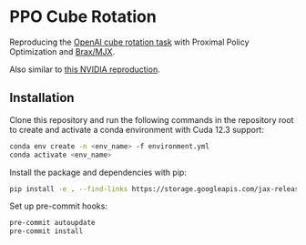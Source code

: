 # PPO Cube Rotation

Reproducing the [OpenAI cube rotation
task](https://openai.com/index/learning-dexterity/) with Proximal Policy
Optimization and [Brax/MJX](https://github.com/google/brax).

Also similar to [this NVIDIA reproduction](https://arxiv.org/abs/2210.13702).

## Installation

Clone this repository and run the following commands in the repository root to
create and activate a conda environment with Cuda 12.3 support:

```bash
conda env create -n <env_name> -f environment.yml
conda activate <env_name>
```

Install the package and dependencies with pip:

```bash
pip install -e . --find-links https://storage.googleapis.com/jax-releases/jax_cuda_releases.html
```

Set up pre-commit hooks:

```bash
pre-commit autoupdate
pre-commit install
```
